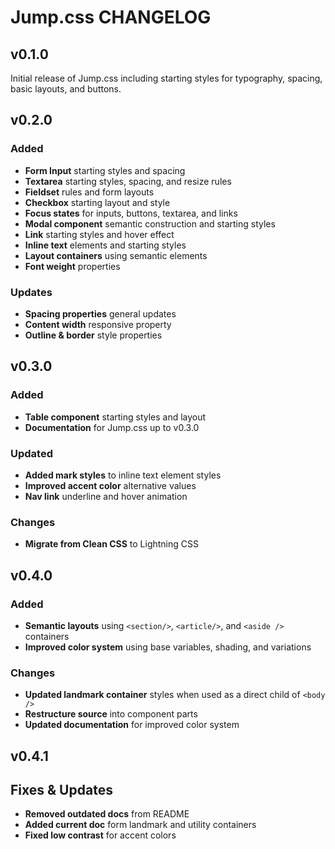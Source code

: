 # Jump.css CHANGELOG

## v0.1.0

Initial release of Jump.css including starting styles for typography, spacing, basic layouts, and buttons.

## v0.2.0

### Added

- **Form Input** starting styles and spacing
- **Textarea** starting styles, spacing, and resize rules
- **Fieldset** rules and form layouts
- **Checkbox** starting layout and style
- **Focus states** for inputs, buttons, textarea, and links
- **Modal component** semantic construction and starting styles
- **Link** starting styles and hover effect
- **Inline text** elements and starting styles
- **Layout containers** using semantic elements
- **Font weight** properties

### Updates

- **Spacing properties** general updates
- **Content width** responsive property
- **Outline & border** style properties

## v0.3.0

### Added

- **Table component** starting styles and layout
- **Documentation** for Jump.css up to v0.3.0

### Updated

- **Added mark styles** to inline text element styles
- **Improved accent color** alternative values
- **Nav link** underline and hover animation

### Changes

- **Migrate from Clean CSS** to Lightning CSS

## v0.4.0

### Added

- **Semantic layouts** using `<section/>`, `<article/>`, and `<aside />` containers
- **Improved color system** using base variables, shading, and variations

### Changes

- **Updated landmark container** styles when used as a direct child of `<body />`
- **Restructure source** into component parts
- **Updated documentation** for improved color system

## v0.4.1

## Fixes & Updates

- **Removed outdated docs** from README
- **Added current doc** form landmark and utility containers
- **Fixed low contrast** for accent colors
